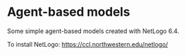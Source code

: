 # Agent-based models
Some simple agent-based models created with NetLogo 6.4.

To install NetLogo:
https://ccl.northwestern.edu/netlogo/
